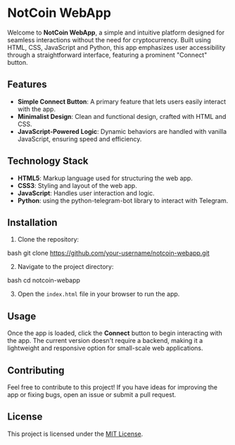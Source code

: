 # NotCoin WebApp

Welcome to **NotCoin WebApp**, a simple and intuitive platform designed for seamless interactions without the need for cryptocurrency. Built using HTML, CSS, JavaScript and Python, this app emphasizes user accessibility through a straightforward interface, featuring a prominent "Connect" button.

## Features
- **Simple Connect Button**: A primary feature that lets users easily interact with the app.
- **Minimalist Design**: Clean and functional design, crafted with HTML and CSS.
- **JavaScript-Powered Logic**: Dynamic behaviors are handled with vanilla JavaScript, ensuring speed and efficiency.

## Technology Stack
- **HTML5**: Markup language used for structuring the web app.
- **CSS3**: Styling and layout of the web app.
- **JavaScript**: Handles user interaction and logic.
- **Python**: using the python-telegram-bot library to interact with Telegram.

## Installation

1. Clone the repository:
    
bash
    git clone https://github.com/your-username/notcoin-webapp.git
   
2. Navigate to the project directory:
    
bash
    cd notcoin-webapp
   
3. Open the `index.html` file in your browser to run the app.

## Usage
Once the app is loaded, click the **Connect** button to begin interacting with the app. The current version doesn't require a backend, making it a lightweight and responsive option for small-scale web applications.

## Contributing
Feel free to contribute to this project! If you have ideas for improving the app or fixing bugs, open an issue or submit a pull request.

## License
This project is licensed under the [MIT License](LICENSE).
